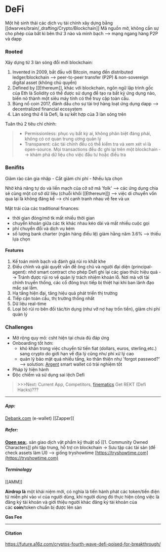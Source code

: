 

# DeFi
Một hệ sinh thái các dịch vụ tài chính xây dựng bằng [[dwarves/brain/_drafting/Crypto/Blockchain]]
Mã nguồn mở, không cần sự cho phép của bất kì bên thứ 3 nào và minh bạch --> mạng ngang hàng P2P và dapp

### Rooted
Xây dựng từ 3 làn sóng đổi mới blockchain:
1. Invented in 2009, bắt đầu với Bitcoin, mang đến distributed ledger/blockchain --> peer-to-peer transfer (P2P) & non-sovereign digital asset (không chủ quyền)
2. Defined by [[Ethereum]], khác với blockchain, ngôn ngữ lập trình gốc của Eth là Solidity có thể được sử dụng để tạo ra bất kỳ ứng dụng nào, biến nó thành một siêu máy tính có thể truy cập toàn cầu.
3. Bùng nổ coin 2017, đánh dấu cho sự tài trợ hàng loạt ứng dụng dapp --> decentralized financial ecosystem
4. Làn sóng thứ 4 là Defi, là sự kết hợp của 3 làn sóng trên

Tuân thủ 2 tiêu chí chính: 

> - Permissionless: phục vụ bất kỳ ai, không phân biệt đảng phái, không có cơ quan trung ương quản lý
> - Transparent: các tài chính đều có thể kiểm tra và xem xét vì là open-source. Mọi transactions đều đc ghi lại trên một blockchain --> khám phá dữ liệu cho việc đầu tư hoặc điều tra

### Benifits
Giảm rào cản gia nhập - Cắt giảm chi phí - Nhều lựa chọn

Nhờ khả năng tự do và liền mạch của cở sở mã 'folk' 
--> các ứng dụng chia sẻ cùng một cơ sở dữ liệu (chuỗi khối [[Ethereum]]) 
--> việc di chuyển vốn qua lại là không đáng kể --> chỉ cạnh tranh nhau về fee và ux

Mặt trái của các traditional finances:
- thời gian đóng/mở tk mất nhiều thời gian
- chuyển khoản giữa các tk khác nhau kéo dài và mất nhiều cuộc gọi
- phí chuyển đổi và dịch vụ kém
- số lượng bank charter (ngân hàng điều lệ) giảm hằng năm 3.6% --> thiếu lựa chọn

#### Features
1. Kế toán minh bạch và đánh giá rủi ro khắt khe
2. Điều chỉnh và giải quyết vấn đề ông chủ và người đại diện (principal-agent): nhớ smart contract cho phép Defi ghi lại các giao thức hiệu quả --> Tránh được rủi ro về quản lý trách nhiệm khoản lỗ. Nơi mà với tài chính truyền thống, các cổ đông trực tiếp bị thiệt hại khi ban lãnh đạo mắc sai lầm.
3. Hạ tầng hiện đại, tăng hiệu quả phát triển thị trường
4. Tiếp cận toàn cầu, thị trường thống nhất
5. Dữ liệu real-time
6. Loại bỏ rủi ro bên đối tác/tín dụng (như vỡ nợ hay trốn tiền), giảm chi phí quản lý

### Challenges
- Mở rộng quy mô: csht hiện tại chưa đủ đáp ứng
- Onboarding tốt hơn: 
	- khó khăn trong việc chuyển từ tiền fiat (dollars, euros, sterling,etc.) sang crypto do giới hạn về địa lý cũng như phí xử lý cao 
	- quản lý bảo mật quá nhiều tầng, ko thân thiện như 'forgot passwod?'
	--> solution: [Argent](https://www.argent.xyz/) smart wallet có trải nghiệm tốt
- Pháp lý hiện hành 
- Độc chiếm và sử dụng sai lệch Defi

> \>>>Next: Current App, Competitors, [finematics](https://www.youtube.com/channel/UCh1ob28ceGdqohUnR7vBACA) Get REKT (Defi Hacks)???

--------------------------------------------------------------------

##### App:
[Debank.com](http://Debank.com) (e-wallet)
[[Zapper]]


##### Refer:
 [**Open sea:**](https://opensea.io/collection/llamaz/?gclid=EAIaIQobChMI9pmdxJCR8QIVB6yWCh0pjw_iEAAYAiAAEgIa7fD_BwE). sàn giao dịch vật phẩm kỹ thuật số [[1. Community Owned Characters]] phi tập trung, hỗ trợ cn blockchain -> Sưu tập các tài sản (để check assets làm UI)
—> giống tryshowtime [https://tryshowtime.com](https://tryshowtime.com)

##### Terminology
[[AMM]]

**Airdrop là** một khái niệm mới, có nghĩa là tiến hành phát các token/tiền điện tử miễn phí vào ví của người dùng, khi người dùng đó thực hiện công việc là đăng ký tài khoản và giới thiệu người khác đăng ký tài khoản của các **coin**/token chuẩn bị được lên sàn

**Gas Fee**

---
#### Citation
https://future.a16z.com/cryptos-fourth-wave-defi-poised-for-breakthrough/